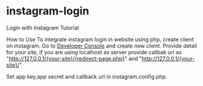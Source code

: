 # instagram-login
Login with Instagram Tutorial

How to Use
To integrate instagram login in website using php, create client on instagram. Go to <a href="https://instagram.com/developer/">Developer Console</a> and create new client.
Provide detail for your site, if you are using localhost as server provide callbak url as "http://127.0.0.1/{your-site}/{redirect-page.php}" and "http://127.0.0.1/{your-site}/".

Set app key,app secret and callback url in instagram.config.php.
